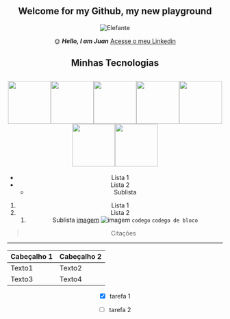 <center><h2>Welcome for my Github, my new playground</h2>

![Elefante](https://github.com/user-attachments/assets/1e861d02-d8a6-4cba-99e9-164a360924f9)

 :sun_with_face: ___Hello, I am Juan___
[Acesse o meu Linkedin](https://www.linkedin.com/feed/?trk=guest_homepage-basic_google-one-tap-submit)

## Minhas Tecnologias
<img src="https://cdn.jsdelivr.net/gh/devicons/devicon@latest/icons/javascript/javascript-original.svg" width="100px"/><img src="https://cdn.jsdelivr.net/gh/devicons/devicon@latest/icons/java/java-original.svg" width="100px"/><img src="https://cdn.jsdelivr.net/gh/devicons/devicon@latest/icons/html5/html5-original.svg" width="100px"/><img src="https://cdn.jsdelivr.net/gh/devicons/devicon@latest/icons/css3/css3-original.svg" width="100px"/><img src="https://cdn.jsdelivr.net/gh/devicons/devicon@latest/icons/vim/vim-original.svg" width="100px"/><img src="https://cdn.jsdelivr.net/gh/devicons/devicon@latest/icons/git/git-original.svg" width="100"/><img src="https://cdn.jsdelivr.net/gh/devicons/devicon@latest/icons/github/github-original-wordmark.svg" width="100px"/>
--------------------------------------------------------          
          
          
          
            
          

- Lista 1
- Lista 2
  - Sublista
1. Lista 1
2. Lista 2
   1. Sublista
[imagem](href)
![imagem]()
`codego`
```codego de bloco```
> Citações
----------------------------------
| Cabeçalho 1 | Cabeçalho 2 |
|-------------|-------------|
|  Texto1     |  Texto2     |
|  Texto3     |  Texto4     |

- [X] tarefa 1
- [ ] tarefa 2



